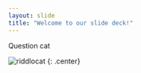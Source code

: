 ```yaml
---
layout: slide
title: "Welcome to our slide deck!"
---
```


Question cat

![riddlocat](https://octodex.github.com/images/riddlocat.png)
{: .center}
